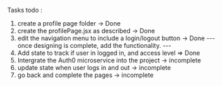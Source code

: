 Tasks todo :
1. create a profile page folder -> Done
2. create the profilePage.jsx as described -> Done
3. edit the navigation menu to include a login/logout button -> Done
--- once designing is complete, add the functionality. ---
4. Add state to track if user in logged in, and access level => Done
5. Intergrate the Auth0 microservice into the project -> incomplete
6. update state when user logs in and out -> incomplete
6. go back and complete the pages -> incomplete
